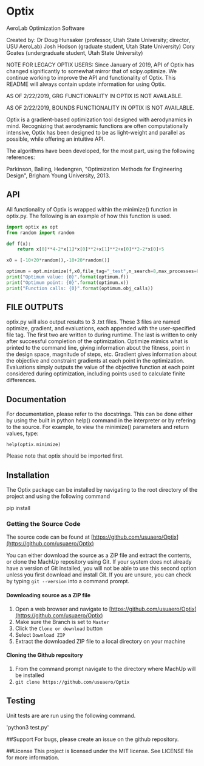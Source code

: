 # Optix
AeroLab Optimization Software

Created by:
Dr Doug Hunsaker (professor, Utah State University; director, USU AeroLab)
Josh Hodson (graduate student, Utah State University)
Cory Goates (undergraduate student, Utah State University)

NOTE FOR LEGACY OPTIX USERS:
Since January of 2019, API of Optix has changed significantly to somewhat
mirror that of scipy.optimize. We continue working to improve the API and
functionality of Optix. This README will always contain update information
for using Optix.

AS OF 2/22/2019, GRG FUNCTIONALITY IN OPTIX IS NOT AVAILABLE.

AS OF 2/22/2019, BOUNDS FUNCTIONALITY IN OPTIX IS NOT AVAILABLE.

Optix is a gradient-based optimization tool designed with aerodynamics
in mind. Recognizing that aerodynamic functions are often computationally
intensive, Optix has been designed to be as light-weight and parallel
as possible, while offering an intuitive API.

The algorithms have been developed, for the most part, using the following
references:

Parkinson, Balling, Hedengren, "Optimization Methods for Engineering Design",
Brigham Young University, 2013.

## API

All functionality of Optix is wrapped within the minimize() function in
optix.py. The following is an example of how this function is used.

```python
import optix as opt
from random import random

def f(x):
    return x[0]**4-2*x[1]*x[0]**2+x[1]**2+x[0]**2-2*x[0]+5

x0 = [-10+20*random(),-10+20*random()]

optimum = opt.minimize(f,x0,file_tag="_test",n_search=8,max_processes=8,line_search="quadratic",termination_tol=1e-6,verbose=False,hess_init=1)
print("Optimum value: {0}".format(optimum.f))
print("Optimum point: {0}".format(optimum.x))
print("Function calls: {0}".format(optimum.obj_calls))
```

## FILE OUTPUTS

optix.py will also output results to 3 .txt files. These 3 files are named optimize, gradient,
and evaluations, each appended with the user-specified file tag. The first two are written
to during runtime. The last is written to only after successful completion of the optimization.
Optimize mimics what is printed to the command line, giving information about the fitness,
point in the design space, magnitude of steps, etc. Gradient gives information about the 
objective and constraint gradients at each point in the optimization. Evaluations simply
outputs the value of the objective function at each point considered during optimization,
including points used to calculate finite differences.

## Documentation

For documentation, please refer to the docstrings. This can be done either by using the
built in python help() command in the interpreter or by refering to the source. For
example, to view the minimize() parameters and return values, type:

    help(optix.minimize)

Please note that optix should be imported first.

## Installation

The Optix package can be installed by navigating to the root directory of the project
and using the following command

   pip install

### Getting the Source Code

The source code can be found at [https://github.com/usuaero/Optix](https://github.com/usuaero/Optix)

You can either download the source as a ZIP file and extract the contents, or 
clone the MachUp repository using Git. If your system does not already have a 
version of Git installed, you will not be able to use this second option unless 
you first download and install Git. If you are unsure, you can check by typing 
`git --version` into a command prompt.

#### Downloading source as a ZIP file

1. Open a web browser and navigate to [https://github.com/usuaero/Optix](https://github.com/usuaero/Optix)
2. Make sure the Branch is set to `Master`
3. Click the `Clone or download` button
4. Select `Download ZIP`
5. Extract the downloaded ZIP file to a local directory on your machine

#### Cloning the Github repository

1. From the command prompt navigate to the directory where MachUp will be installed
2. `git clone https://github.com/usuaero/Optix`

## Testing
Unit tests are are run using the following command.

'python3 test.py'

##Support For bugs, please create an issue on the github repository.

##License This project is licensed under the MIT license. See LICENSE file for more information.

